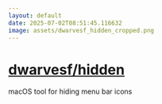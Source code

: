 ```yaml
---
layout: default
date: 2025-07-02T08:51:45.116632
image: assets/dwarvesf_hidden_cropped.png
---
```


# [dwarvesf/hidden](https://github.com/dwarvesf/hidden)

macOS tool for hiding menu bar icons
